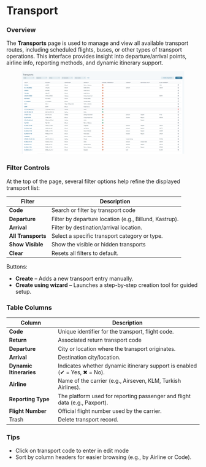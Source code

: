 # Transport

### Overview

The **Transports** page is used to manage and view all available transport routes, including scheduled flights, buses, or other types of transport operations. This interface provides insight into departure/arrival points, airline info, reporting methods, and dynamic itinerary support.

<figure><img src="../../.gitbook/assets/image (6) (1) (1) (1) (1) (1) (1).png" alt=""><figcaption></figcaption></figure>

### Filter Controls

At the top of the page, several filter options help refine the displayed transport list:

| Filter             | Description                                            |
| ------------------ | ------------------------------------------------------ |
| **Code**           | Search or filter by transport code                     |
| **Departure**      | Filter by departure location (e.g., Billund, Kastrup). |
| **Arrival**        | Filter by destination/arrival location.                |
| **All Transports** | Select a specific transport category or type.          |
| **Show Visible**   | Show the visible or hidden transports                  |
| **Clear**          | Resets all filters to default.                         |

Buttons:

* **Create** – Adds a new transport entry manually.
* **Create using wizard** – Launches a step-by-step creation tool for guided setup.

### Table Columns

| Column                  | Description                                                                |
| ----------------------- | -------------------------------------------------------------------------- |
| **Code**                | Unique identifier for the transport, flight code.                          |
| **Return**              | Associated return transport code                                           |
| **Departure**           | City or location where the transport originates.                           |
| **Arrival**             | Destination city/location.                                                 |
| **Dynamic Itineraries** | Indicates whether dynamic itinerary support is enabled (✔ = Yes, ✖ = No).  |
| **Airline**             | Name of the carrier (e.g., Airseven, KLM, Turkish Airlines).               |
| **Reporting Type**      | The platform used for reporting passenger and flight data (e.g., Paxport). |
| **Flight Number**       | Official flight number used by the carrier.                                |
| Trash                   | Delete transport record.                                                   |

### Tips

* Click on transport code to enter in edit mode
* Sort by column headers for easier browsing (e.g., by Airline or Code).

